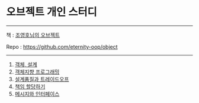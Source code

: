# 오브젝트 개인 스터디

---

책 : [조영호님의 오브젝트](https://product.kyobobook.co.kr/detail/S000001766367)

Repo : https://github.com/eternity-oop/object

---

1. [객체, 설계](https://github.com/Voyager003/Object_study/tree/chapter-1)
2. [객체지향 프로그래밍](https://github.com/Voyager003/Object_study/tree/chapter-2)
3. [설계품질과 트레이드오프](https://github.com/Voyager003/Object_study/pull/1)
4. [책임 할당하기](https://github.com/Voyager003/Object_study/pull/2)
5. [메시지와 인터페이스](https://github.com/Voyager003/Object_study/tree/chapter-6)